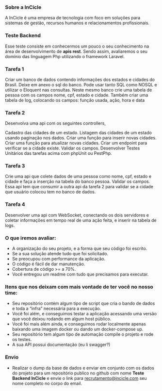 ### Sobre a InCicle

A InCicle é uma empresa de tecnologia com foco em soluções para sistemas de gestão, recursos humanos e relacionamentos profissionais.

### Teste Backend

Esse teste consiste em conhecermos um pouco o seu conhecimento na área de desenvolvimento de **apis rest**.
Sendo assim, avaliaremos o seu domínio das linguagem Php utilizando o framework Laravel.

### Tarefa 1

Criar um banco de dados contendo informações dos estados e cidades do Brasil. Deixe em anexo o sql do banco. Pode usar tanto SQL como NOSQL e utilizar o Eloquent nas consultas. Neste mesmo banco crie uma tabela de pessoa com os campos nome, cpf, estado e cidade. Também criar uma tabela de log, colocando os campos: função usada, ação, hora e data

### Tarefa 2

Desenvolva uma api com os seguintes controllers,

Cadastro das cidades de um estado. Listagem das cidades de um estado usando paginação nos dados. Criar uma função para inserir novas cidades. Criar uma função para atualizar novas cidades. Criar um endpoint para verificar se a cidade existe. Validar os campos. Desenvolver Testes Unitários das tarefas acima com phpUnit ou PestPhp.

### Tarefa 3

Crie uma api que colete dados de uma pessoa como nome, cpf, estado e cidade e faça a inserção na tabela do banco pessoa. Validar os campos. Essa api tem que consumir a outra api da tarefa 2 para validar se a cidade que usuário colocou tem no banco de dados.

### Tarefa 4

Desenvolver uma api com WebSocket, conectando os dois servidores e coletar informações em tempo real de uma ação feita, e inserir na tabela de logs.

### O que iremos avaliar:
- A organização do seu projeto, e a forma que seu código foi escrito.
- Se a sua solução atende tudo que foi solicitado.
- Se preocupou com performance da aplicação.
- O código é fácil de dar manutenção.
- Cobertura de código >= a 70%.
- Você entregou um readme com tudo que precisamos para executar.

### Itens que nos deixam com mais vontade de ter você no nosso time:

- Seu repositório contém algum tipo de script que cria o bando de dados e toda a “infra” necessária para a execução.
- Você foi além, e conseguimos testar a aplicação acessando uma versão que você deixou rodando em algum host público.
- Você foi mais além ainda, e conseguimos rodar localmente apenas baixando uma imagem docker ou dando um docker-compose up.
- Seu repositório tem algum tipo de automação compile o projeto e rode os testes.
- A sua API possui documentação (eu li swagger?)

### Envio

- Realizar o dump da base de dados e enviar em conjunto com os dados do projeto para um repositório publico no github com nome **Teste Backend InCicle** e envie o link para <recrutamento@incicle.com> seu nome completo no corpo do email.